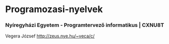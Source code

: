 # Programozasi-nyelvek
### Nyíregyházi Egyetem - Programtervező informatikus | CXNU8T


Vegera József http://zeus.nye.hu/~veca/c/
